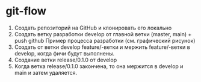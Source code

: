 # git-flow

1. Создать репозиторий на GitHub и клонировать его локально
2. Создать ветку разработки develop от главной ветки (master, main) + push github
   Пример процесса разработки (см. графический рисунок)
3. Создать от ветки develop feature/-ветки и мержить feature/-ветки в develop,
   когда фичи будут выполнены.
4. Создание ветки release/0.1.0 от develop
5. Когда ветка release/0.1.0 закончена, то она мержится в develop и main и затем удаляется.
